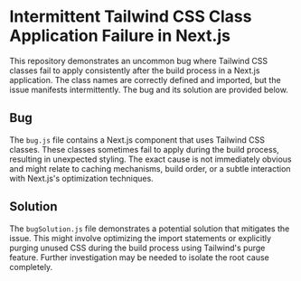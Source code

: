 # Intermittent Tailwind CSS Class Application Failure in Next.js

This repository demonstrates an uncommon bug where Tailwind CSS classes fail to apply consistently after the build process in a Next.js application.  The class names are correctly defined and imported, but the issue manifests intermittently.  The bug and its solution are provided below.

## Bug

The `bug.js` file contains a Next.js component that uses Tailwind CSS classes.  These classes sometimes fail to apply during the build process, resulting in unexpected styling.  The exact cause is not immediately obvious and might relate to caching mechanisms, build order, or a subtle interaction with Next.js's optimization techniques.

## Solution

The `bugSolution.js` file demonstrates a potential solution that mitigates the issue. This might involve optimizing the import statements or explicitly purging unused CSS during the build process using Tailwind's purge feature. Further investigation may be needed to isolate the root cause completely.